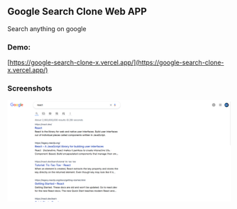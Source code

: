 ## Google Search Clone Web APP

Search anything on google

### Demo:

[https://google-search-clone-x.vercel.app/](https://google-search-clone-x.vercel.app/)

### Screenshots

![Screenshots](public/screenshot.png)

